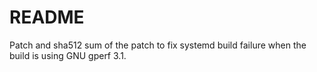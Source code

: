 # README

Patch and sha512 sum of the patch to fix systemd build failure when the build is using GNU gperf 3.1.

